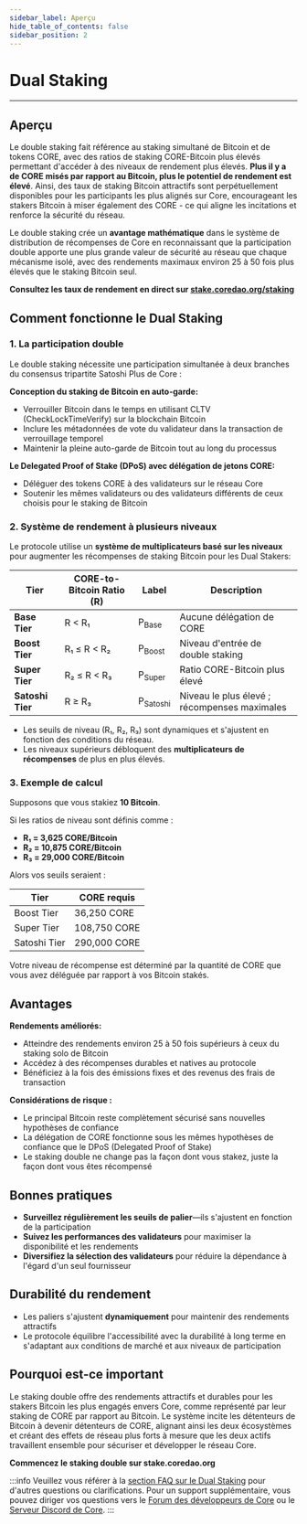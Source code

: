 ```yaml
---
sidebar_label: Aperçu
hide_table_of_contents: false
sidebar_position: 2
---
```


# Dual Staking

---

## Aperçu

Le double staking fait référence au staking simultané de Bitcoin et de tokens CORE, avec des ratios de staking CORE-Bitcoin plus élevés permettant d'accéder à des niveaux de rendement plus élevés. **Plus il y a de CORE misés par rapport au Bitcoin, plus le potentiel de rendement est élevé**. Ainsi, des taux de staking Bitcoin attractifs sont perpétuellement disponibles pour les participants les plus alignés sur Core, encourageant les stakers Bitcoin à miser également des CORE - ce qui aligne les incitations et renforce la sécurité du réseau.

Le double staking crée un **avantage mathématique** dans le système de distribution de récompenses de Core en reconnaissant que la participation double apporte une plus grande valeur de sécurité au réseau que chaque mécanisme isolé, avec des rendements maximaux environ 25 à 50 fois plus élevés que le staking Bitcoin seul.

**Consultez les taux de rendement en direct sur [stake.coredao.org/staking](https://stake.coredao.org/staking)**

## Comment fonctionne le Dual Staking

### 1. La participation double

Le double staking nécessite une participation simultanée à deux branches du consensus tripartite Satoshi Plus de Core :

**Conception du staking de Bitcoin en auto-garde:**

- Verrouiller Bitcoin dans le temps en utilisant CLTV (CheckLockTimeVerify) sur la blockchain Bitcoin
- Inclure les métadonnées de vote du validateur dans la transaction de verrouillage temporel
- Maintenir la pleine auto-garde de Bitcoin tout au long du processus

**Le Delegated Proof of Stake (DPoS) avec délégation de jetons CORE:**

- Déléguer des tokens CORE à des validateurs sur le réseau Core
- Soutenir les mêmes validateurs ou des validateurs différents de ceux choisis pour le staking de Bitcoin

### 2. Système de rendement à plusieurs niveaux

Le protocole utilise un **système de multiplicateurs basé sur les niveaux** pour augmenter les récompenses de staking Bitcoin pour les Dual Stakers:

| **Tier**         | **CORE-to-Bitcoin Ratio (R)** | **Label**           | **Description**                              |
| ---------------- | ------------------------------------------------ | ------------------- | -------------------------------------------- |
| **Base Tier**    | R < R₁                  | P<sub>Base</sub>    | Aucune délégation de CORE                    |
| **Boost Tier**   | R₁ ≤ R < R₂             | P<sub>Boost</sub>   | Niveau d'entrée de double staking            |
| **Super Tier**   | R₂ ≤ R < R₃             | P<sub>Super</sub>   | Ratio CORE-Bitcoin plus élevé                |
| **Satoshi Tier** | R ≥ R₃                                           | P<sub>Satoshi</sub> | Niveau le plus élevé ; récompenses maximales |

- Les seuils de niveau (R₁, R₂, R₃) sont dynamiques et s'ajustent en fonction des conditions du réseau.
- Les niveaux supérieurs débloquent des **multiplicateurs de récompenses** de plus en plus élevés.

### 3. Exemple de calcul

Supposons que vous stakiez **10 Bitcoin**.

Si les ratios de niveau sont définis comme :

- **R₁ = 3,625 CORE/Bitcoin**
- **R₂ = 10,875 CORE/Bitcoin**
- **R₃ = 29,000 CORE/Bitcoin**

Alors vos seuils seraient :

| **Tier**     | **CORE requis** |
| ------------ | --------------- |
| Boost Tier   | 36,250 CORE     |
| Super Tier   | 108,750 CORE    |
| Satoshi Tier | 290,000 CORE    |

Votre niveau de récompense est déterminé par la quantité de CORE que vous avez déléguée par rapport à vos Bitcoin stakés.

## Avantages

**Rendements améliorés:**

- Atteindre des rendements environ 25 à 50 fois supérieurs à ceux du staking solo de Bitcoin
- Accédez à des récompenses durables et natives au protocole
- Bénéficiez à la fois des émissions fixes et des revenus des frais de transaction

**Considérations de risque :**

- Le principal Bitcoin reste complètement sécurisé sans nouvelles hypothèses de confiance
- La délégation de CORE fonctionne sous les mêmes hypothèses de confiance que le DPoS (Delegated Proof of Stake)
- Le staking double ne change pas la façon dont vous stakez, juste la façon dont vous êtes récompensé

## Bonnes pratiques

- **Surveillez régulièrement les seuils de palier**—ils s'ajustent en fonction de la participation
- **Suivez les performances des validateurs** pour maximiser la disponibilité et les rendements
- **Diversifiez la sélection des validateurs** pour réduire la dépendance à l'égard d'un seul fournisseur

## Durabilité du rendement

- Les paliers s'ajustent **dynamiquement** pour maintenir des rendements attractifs
- Le protocole équilibre l'accessibilité avec la durabilité à long terme en s'adaptant aux conditions de marché et aux niveaux de participation

## Pourquoi est-ce important

Le staking double offre des rendements attractifs et durables pour les stakers Bitcoin les plus engagés envers Core, comme représenté par leur staking de CORE par rapport au Bitcoin. Le système incite les détenteurs de Bitcoin à devenir détenteurs de CORE, alignant ainsi les deux écosystèmes et créant des effets de réseau plus forts à mesure que les deux actifs travaillent ensemble pour sécuriser et développer le réseau Core.

**Commencez le staking double sur stake.coredao.org**

:::info
Veuillez vous référer à la [section FAQ sur le Dual Staking](../../../FAQs/dual-staking-faqs.md) pour d'autres questions ou clarifications. Pour un support supplémentaire, vous pouvez diriger vos questions vers le [Forum des développeurs de Core](http://forum.coredao.org) ou le [Serveur Discord de Core](https://discord.gg/M2AGJKSG).
:::

